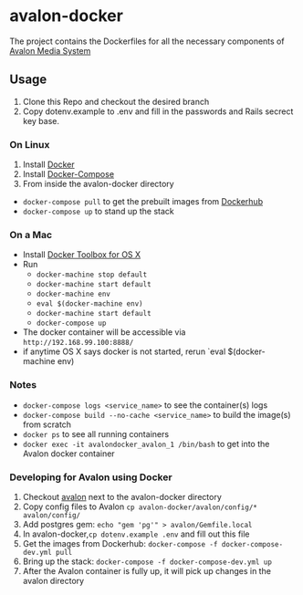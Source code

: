 # avalon-docker
The project contains the Dockerfiles for all the necessary components of [Avalon Media System](http://github.com/avalonmediasystem/avalon)

## Usage
1. Clone this Repo and checkout the desired branch
2. Copy dotenv.example to .env and fill in the passwords and Rails secrect key base.

### On Linux
1. Install [Docker](https://docs.docker.com/engine/installation/linux/centos/)
2. Install [Docker-Compose](https://docs.docker.com/compose/install/)
3. From inside the avalon-docker directory
  * `docker-compose pull` to get the prebuilt images from [Dockerhub](dockerhub.com)
  * `docker-compose up` to stand up the stack

### On a Mac
* Install [Docker Toolbox for OS X](https://www.docker.com/products/docker-toolbox)
* Run
  * `docker-machine stop default`
  * `docker-machine start default`
  * `docker-machine env`
  * `eval $(docker-machine env)`
  * `docker-machine start default`
  * `docker-compose up`
* The docker container will be accessible via `http://192.168.99.100:8888/`
* if anytime OS X says docker is not started, rerun `eval $(docker-machine env)

### Notes
* `docker-compose logs <service_name>` to see the container(s) logs
* `docker-compose build --no-cache <service_name>` to build the image(s) from scratch
* `docker ps` to see all running containers
* `docker exec -it avalondocker_avalon_1 /bin/bash` to get into the Avalon docker container

### Developing for Avalon using Docker
1. Checkout [avalon](http://github.com/avalonmediasystem/avalon) next to the avalon-docker directory
2. Copy config files to Avalon `cp avalon-docker/avalon/config/* avalon/config/`
3. Add postgres gem: `echo "gem 'pg'" > avalon/Gemfile.local`
4. In avalon-docker,`cp dotenv.example .env` and fill out this file
5. Get the images from Dockerhub: `docker-compose -f docker-compose-dev.yml pull`
6. Bring up the stack: `docker-compose -f docker-compose-dev.yml up`
7. After the Avalon container is fully up, it will pick up changes in the avalon directory
